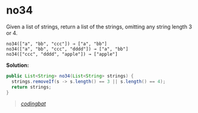 # no34

Given a list of strings, return a list of the strings, omitting any string length 3 or 4.

```
no34(["a", "bb", "ccc"]) → ["a", "bb"]
no34(["a", "bb", "ccc", "dddd"]) → ["a", "bb"]
no34(["ccc", "dddd", "apple"]) → ["apple"]
```

**Solution:**

```java
public List<String> no34(List<String> strings) {
  strings.removeIf(s -> s.length() == 3 || s.length() == 4);
  return strings;
}
```

> _[codingbat](https://codingbat.com/prob/p184496)_